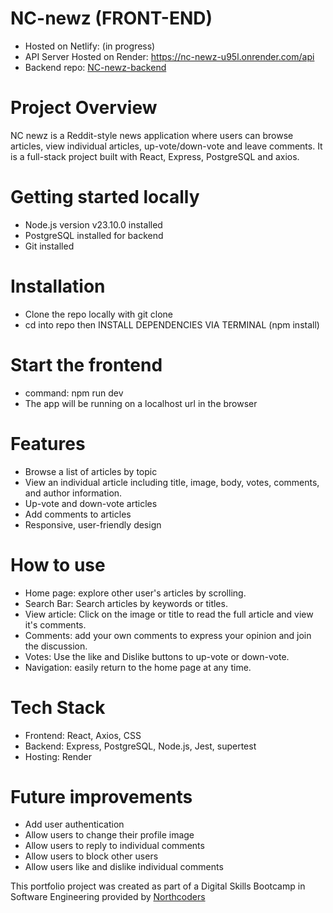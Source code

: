 # NC-newz (FRONT-END)

- Hosted on Netlify: (in progress)
- API Server Hosted on Render: https://nc-newz-u95l.onrender.com/api
- Backend repo: [NC-newz-backend](https://github.com/bbell2411/NC-news)

# Project Overview 
NC newz is a Reddit-style news application where users can browse articles, view individual articles, up-vote/down-vote and leave comments. It is a full-stack project built with React, Express, PostgreSQL and axios.

# Getting started locally
- Node.js version v23.10.0 installed
- PostgreSQL installed for backend
- Git installed

 # Installation
 - Clone the repo locally with git clone <repo-url>
 - cd into repo then INSTALL DEPENDENCIES VIA TERMINAL (npm install)

# Start the frontend 
- command: npm run dev
- The app will be running on a localhost url in the browser

# Features 
- Browse a list of articles by topic
- View an individual article including title, image, body, votes, comments, and author information.
- Up-vote and down-vote articles
- Add comments to articles
- Responsive, user-friendly design

# How to use
- Home page: explore other user's articles by scrolling.
- Search Bar: Search articles by keywords or titles.
- View article: Click on the image or title to read the full article and view it's comments.
- Comments: add your own comments to express your opinion and join the discussion.
- Votes: Use the like and Dislike buttons to up-vote or down-vote.
- Navigation: easily return to the home page at any time.

# Tech Stack
- Frontend: React, Axios, CSS
- Backend: Express, PostgreSQL, Node.js, Jest, supertest
- Hosting: Render

# Future improvements
- Add user authentication
- Allow users to change their profile image
- Allow users to reply to individual comments
- Allow users to block other users
- Allow users like and dislike individual comments

This portfolio project was created as part of a Digital Skills Bootcamp in Software Engineering provided by [Northcoders](https://northcoders.com/)
